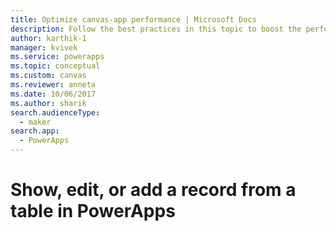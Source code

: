 ```yaml
---
title: Optimize canvas-app performance | Microsoft Docs
description: Follow the best practices in this topic to boost the performance of canvas apps that you create in PowerApps. 
author: karthik-1
manager: kvivek
ms.service: powerapps
ms.topic: conceptual
ms.custom: canvas
ms.reviewer: anneta
ms.date: 10/06/2017
ms.author: sharik
search.audienceType: 
  - maker
search.app: 
  - PowerApps
---
```

# Show, edit, or add a record from a table in PowerApps
